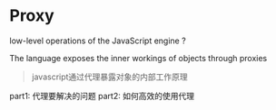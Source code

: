 # Proxy

low-level operations of the JavaScript engine ?

The language exposes the inner workings of objects through proxies

> javascript通过代理暴露对象的内部工作原理

part1: 代理要解决的问题
part2: 如何高效的使用代理